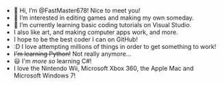 - 👋 Hi, I’m @FastMaster678! Nice to meet you!
- 👀 I’m interested in editing games and making my own someday.
- 🌱 I’m currently learning basic coding tutorials on Visual Studio.
- I also like art, and making computer apps work, and more.
- I hope to be the best coder I can on GitHub!
- :D I love attempting millions of things in order to get something to work!
- ~~I'm learning Python!~~ Not really anymore...
- 😃 I'm *more so* learning C#! 
- I love the Nintendo Wii, Microsoft Xbox 360, the Apple Mac and Microsoft Windows 7!
<!---
FastMaster678/FastMaster678 is a ✨ special ✨ repository because its `README.md` (this file) appears on your GitHub profile.
You can click the Preview link to take a look at your changes.
--->
